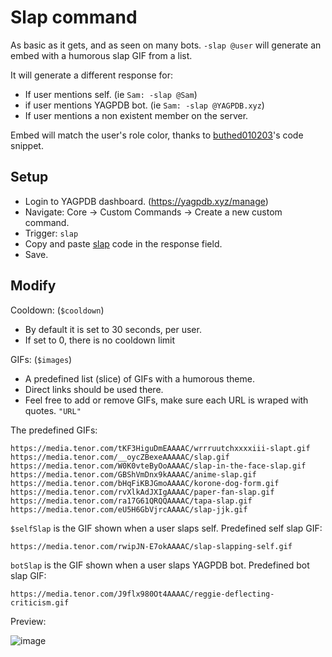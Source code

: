 # Slap command
As basic as it gets, and as seen on many bots. `-slap @user` will generate an embed with a humorous slap GIF from a list.

It will generate a different response for:
- If user mentions self. (ie `Sam: -slap @Sam`)
- if user mentions YAGPDB bot. (ie `Sam: -slap @YAGPDB.xyz`)
- If user mentions a non existent member on the server.

Embed will match the user's role color, thanks to [buthed010203](https://yagpdb-cc.github.io/code-snippets/get-username-color)'s code snippet.

## Setup
- Login to YAGPDB dashboard. (https://yagpdb.xyz/manage)
- Navigate: Core -> Custom Commands -> Create a new custom command.
- Trigger: `slap`
- Copy and paste [slap](https://github.com/Samillion/yagpdb-slap/blob/main/slap.go) code in the response field.
- Save.

## Modify
Cooldown: (`$cooldown`)
- By default it is set to 30 seconds, per user.
- If set to 0, there is no cooldown limit

GIFs: (`$images`)
- A predefined list (slice) of GIFs with a humorous theme.
- Direct links should be used there.
- Feel free to add or remove GIFs, make sure each URL is wraped with quotes. `"URL"`

The predefined GIFs:
```
https://media.tenor.com/tKF3HiguDmEAAAAC/wrrruutchxxxxiii-slapt.gif
https://media.tenor.com/__oycZBexeAAAAAC/slap.gif
https://media.tenor.com/W0K0vteByOoAAAAC/slap-in-the-face-slap.gif
https://media.tenor.com/GBShVmDnx9kAAAAC/anime-slap.gif
https://media.tenor.com/bHqFiKBJGmoAAAAC/korone-dog-form.gif
https://media.tenor.com/rvXlkAdJXIgAAAAC/paper-fan-slap.gif
https://media.tenor.com/ra17G61QRQQAAAAC/tapa-slap.gif
https://media.tenor.com/eU5H6GbVjrcAAAAC/slap-jjk.gif
```

`$selfSlap` is the GIF shown when a user slaps self. Predefined self slap GIF:
```
https://media.tenor.com/rwipJN-E7okAAAAC/slap-slapping-self.gif
```

`botSlap` is the GIF shown when a user slaps YAGPDB bot. Predefined bot slap GIF:
```
https://media.tenor.com/J9flx980Ot4AAAAC/reggie-deflecting-criticism.gif
```

Preview:

![image](https://github.com/Samillion/yagpdb-slap/assets/17427046/9a9b35d6-cfab-413b-afea-921c9e97d664)

